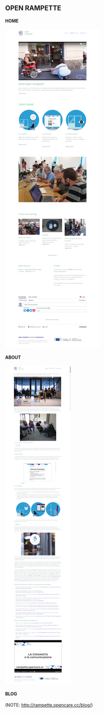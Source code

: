 ## OPEN RAMPETTE

#### HOME

[![image alt text](/assets/image_9.png)](http://rampette.opencare.cc/)

#### ABOUT

[![image alt text](/assets/image_10.png)](http://rampette.opencare.cc/about/)

#### BLOG


(NOTE:  http://rampette.opencare.cc/blog/)